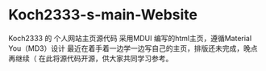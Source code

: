 # Koch2333-s-main-Website
Koch2333 的 个人网站主页源代码
采用MDUI 编写的html主页，遵循Material You（MD3）设计
最近在着手着一边学一边写自己的主页，排版还未完成，晚点再继续（
在此将源代码开源，供大家共同学习参考。
